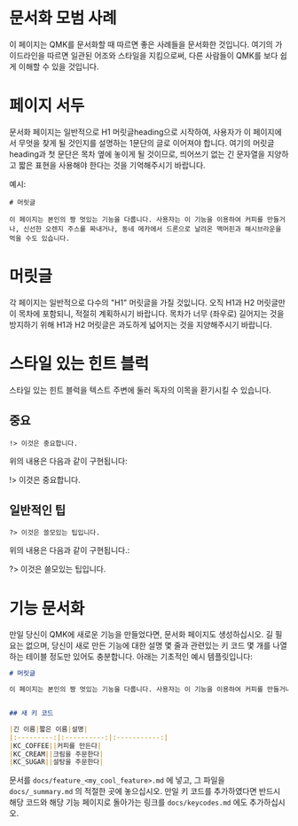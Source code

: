 # 문서화 모범 사례

이 페이지는 QMK를 문서화할 때 따르면 좋은 사례들을 문서화한 것입니다. 여기의 가이드라인을 따르면 일관된 어조와 스타일을 지킴으로써, 다른 사람들이 QMK를 보다 쉽게 이해할 수 있을 것입니다.

# 페이지 서두

문서화 페이지는 일반적으로 H1 머릿글heading으로 시작하여, 사용자가 이 페이지에서 무엇을 찾게 될 것인지를 설명하는 1문단의 글로 이어져야 합니다. 여기의 머릿글heading과 첫 문단은 목차 옆에 놓이게 될 것이므로, 띄어쓰기 없는 긴 문자열을 지양하고 짧은 표현을 사용해야 한다는 것을 기억해주시기 바랍니다.

예시:

```
# 머릿글

이 페이지는 본인의 짱 멋있는 기능을 다룹니다. 사용자는 이 기능을 이용하여 커피를 만들거나, 신선한 오렌지 주스를 짜내거나, 동네 메카에서 드론으로 날려온 맥머핀과 해시브라운을 먹을 수도 있습니다.
```

# 머릿글

각 페이지는 일반적으로 다수의 "H1" 머릿글을 가질 것잆니다. 오직 H1과 H2 머릿글만이 목차에 포함되니, 적절히 계획하시기 바랍니다. 목차가 너무 (좌우로) 길어지는 것을 방지하기 위해 H1과 H2 머릿글은 과도하게 넓어지는 것을 지양해주시기 바랍니다.

# 스타일 있는 힌트 블럭

스타일 있는 힌트 블럭을 텍스트 주변에 둘러 독자의 이목을 환기시킬 수 있습니다.

## 중요

```
!> 이것은 중요합니다.
```

위의 내용은 다음과 같이 구현됩니다:

!> 이것은 중요합니다.

## 일반적인 팁

```
?> 이것은 쓸모있는 팁입니다.
```

위의 내용은 다음과 같이 구현됩니다.:

?> 이것은 쓸모있는 팁입니다.

# 기능 문서화

만일 당신이 QMK에 새로운 기능을 만들었다면, 문서화 페이지도 생성하십시오. 길 필요는 없으며, 당신이 새로 만든 기능에 대한 설명 몇 줄과 관련있는 키 코드 몇 개를 나열하는 테이블 정도만 있어도 충분합니다. 아래는 기초적인 예시 템플릿입니다:

```markdown
# 머릿글

이 페이지는 본인의 짱 멋있는 기능을 다룹니다. 사용자는 이 기능을 이용하여 커피를 만들거나, 신선한 오렌지 주스를 짜내거나, 동네 메카에서 드론으로 날려온 맥머핀과 해시브라운을 먹을 수도 있습니다.


## 새 키 코드

|긴 이름|짧은 이름|설명|
|:---------:|:----------:|:-----------:|
|KC_COFFEE||커피를 만든다|
|KC_CREAM||크림을 주문한다|
|KC_SUGAR||설탕을 주문한다|
```

문서를 `docs/feature_<my_cool_feature>.md` 에 넣고, 그 파일을 `docs/_summary.md` 의 적절한 곳에 놓으십시오. 만일 키 코드를 추가하였다면 반드시 해당 코드와 해당 기능 페이지로 돌아가는 링크를 `docs/keycodes.md` 에도 추가하십시오.
